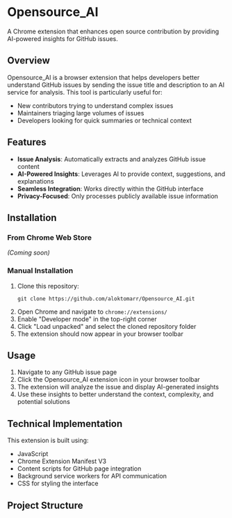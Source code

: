 # Opensource_AI

A Chrome extension that enhances open source contribution by providing AI-powered insights for GitHub issues.

## Overview

Opensource_AI is a browser extension that helps developers better understand GitHub issues by sending the issue title and description to an AI service for analysis. This tool is particularly useful for:

- New contributors trying to understand complex issues
- Maintainers triaging large volumes of issues
- Developers looking for quick summaries or technical context

## Features

- **Issue Analysis**: Automatically extracts and analyzes GitHub issue content
- **AI-Powered Insights**: Leverages AI to provide context, suggestions, and explanations
- **Seamless Integration**: Works directly within the GitHub interface
- **Privacy-Focused**: Only processes publicly available issue information

## Installation

### From Chrome Web Store
*(Coming soon)*

### Manual Installation
1. Clone this repository:
   ```
   git clone https://github.com/aloktomarr/Opensource_AI.git
   ```
2. Open Chrome and navigate to `chrome://extensions/`
3. Enable "Developer mode" in the top-right corner
4. Click "Load unpacked" and select the cloned repository folder
5. The extension should now appear in your browser toolbar

## Usage

1. Navigate to any GitHub issue page
2. Click the Opensource_AI extension icon in your browser toolbar
3. The extension will analyze the issue and display AI-generated insights
4. Use these insights to better understand the context, complexity, and potential solutions

## Technical Implementation

This extension is built using:
- JavaScript
- Chrome Extension Manifest V3
- Content scripts for GitHub page integration
- Background service workers for API communication
- CSS for styling the interface

## Project Structure
